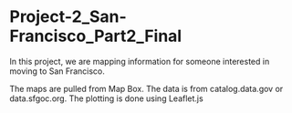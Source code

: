 # Project-2_San-Francisco_Part2_Final
In this project, we are mapping information for someone interested in moving to San Francisco. 

The maps are pulled from Map Box.
The data is from catalog.data.gov or data.sfgoc.org.
The plotting is done using Leaflet.js
